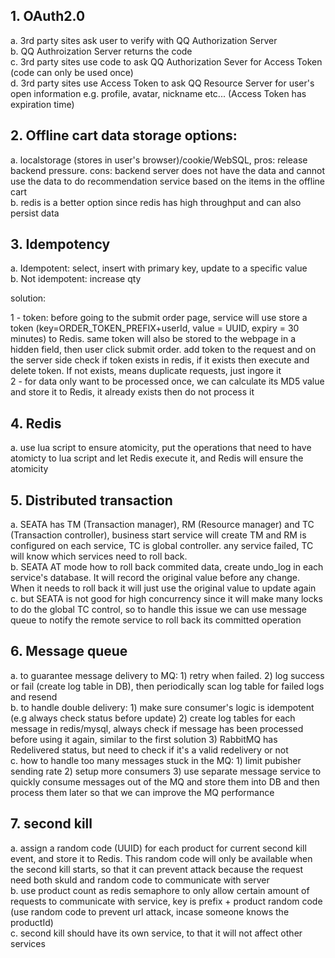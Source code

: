 ## 1. OAuth2.0

a. 3rd party sites ask user to verify with QQ Authorization Server  
b. QQ Authroization Server returns the code  
c. 3rd party sites use code to ask QQ Authorization Sever for Access Token (code can only be used once)  
d. 3rd party sites use Access Token to ask QQ Resource Server for user's open information e.g. profile, avatar, nickname etc... (Access Token has expiration time)

## 2. Offline cart data storage options:

a. localstorage (stores in user's browser)/cookie/WebSQL, pros: release backend pressure. cons: backend server does not have the data and cannot use the data to do recommendation service based on the items in the offline cart  
b. redis is a better option since redis has high throughput and can also persist data

## 3. Idempotency

a. Idempotent: select, insert with primary key, update to a specific value  
b. Not idempotent: increase qty

solution:

 1 - token: before going to the submit order page, service will use store a token (key=ORDER_TOKEN_PREFIX+userId, value = UUID, expiry = 30 minutes) to Redis. same token will also be stored to the webpage in a hidden field, then user click submit order. add token to the request and on the server side check if token exists in redis, if it exists then execute and delete token. If not exists, means duplicate requests, just ingore it  
 2 - for data only want to be processed once, we can calculate its MD5 value and store it to Redis, it already exists then do not process it

## 4. Redis

a. use lua script to ensure atomicity, put the operations that need to have atomicty to lua script and let Redis execute it, and Redis will ensure the atomicity

## 5. Distributed transaction

a. SEATA has TM (Transaction manager), RM (Resource manager) and TC (Transaction controller), business start service will create TM and RM is configured on each service, TC is global controller. any service failed, TC will know which services need to roll back.  
b. SEATA AT mode how to roll back commited data, create undo_log in each service's database. It will record the original value before any change. When it needs to roll back it will just use the original value to update again  
c. but SEATA is not good for high concurrency since it will make many locks to do the global TC control, so to handle this issue we can use message queue to notify the remote service to roll back its committed operation

## 6. Message queue

a. to guarantee message delivery to MQ: 1) retry when failed. 2) log success or fail (create log table in DB), then periodically scan log table for failed logs and resend  
b. to handle double delivery: 1) make sure consumer's logic is idempotent (e.g always check status before update) 2) create log tables for each message in redis/mysql, always check if message has been processed before using it again, similar to the first solution 3) RabbitMQ has Redelivered status, but need to check if it's a valid redelivery or not  
c. how to handle too many messages stuck in the MQ: 1) limit pubisher sending rate 2) setup more consumers 3) use separate message service to quickly consume messages out of the MQ and store them into DB and then process them later so that we can improve the MQ performance

## 7. second kill

a. assign a random code (UUID) for each product for current second kill event, and store it to Redis. This random code will only be available when the second kill starts, so that it can prevent attack because the request need both skuId and random code to communicate with server  
b. use product count as redis semaphore to only allow certain amount of requests to communicate with service, key is prefix + product random code (use random code to prevent url attack, incase someone knows the productId)  
c. second kill should have its own service, to that it will not affect other services
